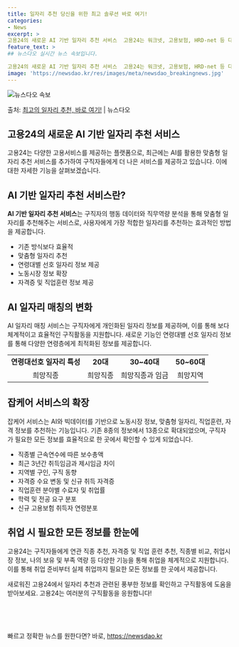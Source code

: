 ```yaml
---
title: 일자리 추천 당신을 위한 최고 솔루션 바로 여기!
categories:
- News
excerpt: >
고용24의 새로운 AI 기반 일자리 추천 서비스  고용24는 워크넷, 고용보험, HRD-net 등 다양한 고…
feature_text: >
## 뉴스다오 실시간 뉴스 속보입니다.

고용24의 새로운 AI 기반 일자리 추천 서비스  고용24는 워크넷, 고용보험, HRD-net 등 다양한 고…
image: 'https://newsdao.kr/res/images/meta/newsdao_breakingnews.jpg'
---
```


![뉴스다오 속보](https://newsdao.kr/res/images/meta/newsdao_breakingnews.jpg)

<p>출처: <a href="https://newsdao.kr/4525" rel="dofollow">최고의 일자리 추천, 바로 여기!</a> | 뉴스다오</p>

<h2 data-ke-size="size26">고용24의 새로운 AI 기반 일자리 추천 서비스</h2>
<p data-ke-size="size16">고용24는 다양한 고용서비스를 제공하는 플랫폼으로, 최근에는 AI를 활용한 맞춤형 일자리 추천 서비스를 추가하여 구직자들에게 더 나은 서비스를 제공하고 있습니다. 이에 대한 자세한 기능을 살펴보겠습니다.</p>

<h2 data-ke-size="size24">AI 기반 일자리 추천 서비스란?</h2>
<p data-ke-size="size16"><b>AI 기반 일자리 추천 서비스</b>는 구직자의 행동 데이터와 직무역량 분석을 통해 맞춤형 일자리를 추천해주는 서비스로, 사용자에게 가장 적합한 일자리를 추천하는 효과적인 방법을 제공합니다.</p>
<ul>
<li>기존 방식보다 효율적</li>
<li>맞춤형 일자리 추천</li>
<li>연령대별 선호 일자리 정보 제공</li>
<li>노동시장 정보 확장</li>
<li>자격증 및 직업훈련 정보 제공</li>
</ul>

<h2 data-ke-size="size24">AI 일자리 매칭의 변화</h2>
<p data-ke-size="size16">AI 일자리 매칭 서비스는 구직자에게 개인화된 일자리 정보를 제공하며, 이를 통해 보다 체계적이고 효율적인 구직활동을 지원합니다. 새로운 기능인 연령대별 선호 일자리 정보를 통해 다양한 연령층에게 최적화된 정보를 제공합니다.</p>
<table>
<tr>
<td style="text-align: center; height: 17px;"><b>연령대선호 일자리 특성</b></td>
<td style="text-align: center; height: 17px;"><b>20대</b></td>
<td style="text-align: center; height: 17px;"><b>30~40대</b></td>
<td style="text-align: center; height: 17px;"><b>50~60대</b></td>
</tr>
<tr>
<td style="text-align: center; height: 17px;">희망직종</td>
<td style="text-align: center; height: 17px;">희망직종</td>
<td style="text-align: center; height: 17px;">희망직종과 임금</td>
<td style="text-align: center; height: 17px;">희망지역</td>
</tr>
</table>

<h2 data-ke-size="size24">잡케어 서비스의 확장</h2>
<p data-ke-size="size16">잡케어 서비스는 AI와 빅데이터를 기반으로 노동시장 정보, 맞춤형 일자리, 직업훈련, 자격 정보를 추천하는 기능입니다. 기존 8종의 정보에서 13종으로 확대되었으며, 구직자가 필요한 모든 정보를 효율적으로 한 곳에서 확인할 수 있게 되었습니다.</p>
<ul>
<li>직종별 근속연수에 따른 보수총액</li>
<li>최근 3년간 취득임금과 제시임금 차이</li>
<li>지역별 구인, 구직 동향</li>
<li>자격증 수요 변동 및 신규 취득 자격증</li>
<li>직업훈련 분야별 수료자 및 취업률</li>
<li>학력 및 전공 요구 분포</li>
<li>신규 고용보험 취득자 연령분포</li>
</ul>

<h2 data-ke-size="size24">취업 시 필요한 모든 정보를 한눈에</h2>
<p data-ke-size="size16">고용24는 구직자들에게 연관 직종 추천, 자격증 및 직업 훈련 추천, 직종별 비교, 취업시장 정보, 나의 보유 및 부족 역량 등 다양한 기능을 통해 취업을 체계적으로 지원합니다. 이를 통해 취업 준비부터 실제 취업까지 필요한 모든 정보를 한 곳에서 제공합니다.</p>

<p data-ke-size="size16">새로워진 고용24에서 일자리 추천과 관련된 풍부한 정보를 확인하고 구직활동에 도움을 받아보세요. 고용24는 여러분의 구직활동을 응원합니다!</p>
<p data-ke-size="size16">&nbsp;</p>
<p data-ke-size="size16">&nbsp;</p> 

빠르고 정확한 뉴스를 원한다면? 바로, <a href="https://newsdao.kr" rel="dofollow">https://newsdao.kr</a>


    
